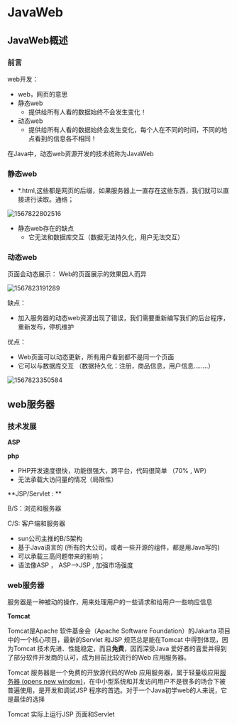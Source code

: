 # JavaWeb

## JavaWeb概述

### 前言

web开发：

- web，网页的意思
- 静态web
  - 提供给所有人看的数据始终不会发生变化！
- 动态web
  - 提供给所有人看的数据始终会发生变化，每个人在不同的时间，不同的地点看到的信息各不相同！

在Java中，动态web资源开发的技术统称为JavaWeb

### 静态web

- *.html,这些都是网页的后缀，如果服务器上一直存在这些东西，我们就可以直接进行读取。通络；

![1567822802516](https://cdn.jsdelivr.net/gh/oddfar/static/img/JavaWeb.assets/1567822802516.png)

- 静态web存在的缺点
  - 它无法和数据库交互（数据无法持久化，用户无法交互）

### 动态web

页面会动态展示： Web的页面展示的效果因人而异

![1567823191289](https://cdn.jsdelivr.net/gh/oddfar/static/img/JavaWeb.assets/1567823191289.png)

缺点：

- 加入服务器的动态web资源出现了错误，我们需要重新编写我们的后台程序，重新发布，停机维护

优点：

- Web页面可以动态更新，所有用户看到都不是同一个页面
- 它可以与数据库交互 （数据持久化：注册，商品信息，用户信息........）

![1567823350584](https://cdn.jsdelivr.net/gh/oddfar/static/img/JavaWeb.assets/1567823350584.png)

## web服务器

### 技术发展

**ASP**

**php**

- PHP开发速度很快，功能很强大，跨平台，代码很简单 （70% , WP）
- 无法承载大访问量的情况（局限性）

**JSP/Servlet : **

B/S：浏览和服务器

C/S: 客户端和服务器

- sun公司主推的B/S架构
- 基于Java语言的 (所有的大公司，或者一些开源的组件，都是用Java写的)
- 可以承载三高问题带来的影响；
- 语法像ASP ， ASP-->JSP , 加强市场强度

### web服务器

服务器是一种被动的操作，用来处理用户的一些请求和给用户一些响应信息

**Tomcat**

Tomcat是Apache 软件基金会（Apache Software Foundation）的Jakarta 项目中的一个核心项目，最新的Servlet 和JSP 规范总是能在Tomcat 中得到体现，因为Tomcat 技术先进、性能稳定，而且**免费**，因而深受Java 爱好者的喜爱并得到了部分软件开发商的认可，成为目前比较流行的Web 应用服务器。

Tomcat 服务器是一个免费的开放源代码的Web 应用服务器，属于轻量级应用[服务器 (opens new window)](https://baike.baidu.com/item/服务器)，在中小型系统和并发访问用户不是很多的场合下被普遍使用，是开发和调试JSP 程序的首选。对于一个Java初学web的人来说，它是最佳的选择

Tomcat 实际上运行JSP 页面和Servlet